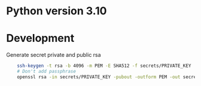 # Python version 3.10

# Development

Generate secret private and public rsa

```bash
    ssh-keygen -t rsa -b 4096 -m PEM -E SHA512 -f secrets/PRIVATE_KEY
    # Don't add passphrase
    openssl rsa -in secrets/PRIVATE_KEY -pubout -outform PEM -out secrets/PUBLIC_KEY
```
